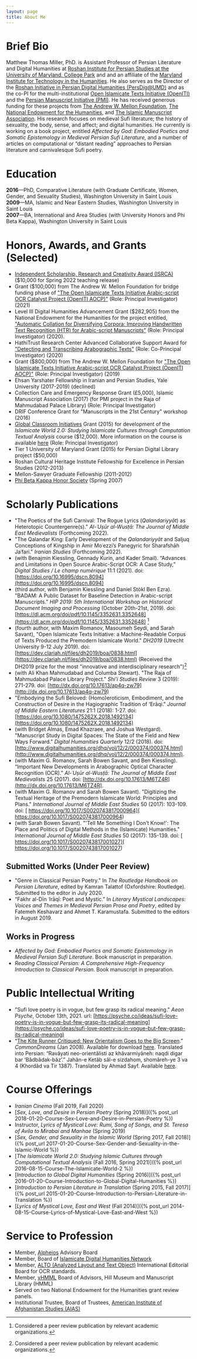 ```yaml
---
layout: page
title: About Me
---
```


# Brief Bio

Matthew Thomas Miller, PhD. is Assistant Professor of Persian Literature and Digital Humanities at [Roshan Institute for Persian Studies at the University of Maryland, College Park](http://sllc.umd.edu/persian) and and an affiliate of the [Maryland Institute for Technology in the Humanities](https://mith.umd.edu/people/). He also serves as the Director of the [Roshan Initiative in Persian Digital Humanities (PersDig@UMD)](http://persdig.umd.edu/) and as the co-PI for the multi-institutional [Open Islamicate Texts Initiative (OpenITI)](https://www.openiti.org/) and the [Persian Manuscript Initiative (PMI)](http://www.persianmanuscript.org/). He has received generous funding for these projects from [The Andrew W. Mellon Foundation](https://mellon.org/), [The National Endowment for the Humanities](https://www.neh.gov/), and [The Islamic Manuscript Association](https://www.islamicmanuscript.org/home.aspx). His research focuses on medieval Sufi literature; the history of sexuality, the body, sense, and affect; and digital humanities. He currently is working on a book project, entitled *Affected by God: Embodied Poetics and Somatic Epistemology in Medieval Persian Sufi Literature,* and a number of articles on computational or “distant reading” approaches to Persian literature and carnivalesque Sufi poetry. 

# Education

**2016**—PhD, Comparative Literature (with Graduate Certificate, Women, Gender, and Sexuality Studies), Washington University in Saint Louis     
**2009**—MA, Islamic and Near Eastern Studies, Washington University in Saint Louis   
**2007**—BA, International and Area Studies (with University Honors and Phi Beta Kappa), Washington University in Saint Louis

# Honors, Awards, and Grants (Selected)

* [Independent Scholarship, Research and Creativity Award (ISRCA)](https://research.umd.edu/development/independent-scholarship-research-and-creativity-awards-isrca-0) ($10,000 for Spring 2022 teaching release)    
* Grant ($100,000) from The Andrew W. Mellon Foundation for bridge funding phase of ["The Open Islamicate Texts Initiative Arabic-script OCR Catalyst Project (OpenITI AOCP)"](https://medium.com/@openiti/openiti-aocp-9802865a6586) (Role: Principal Investigator) (2021)      
* Level III Digital Humanities Advancement Grant ($282,905) from the National Endowment for the Humanities for the project entitled, ["Automatic Collation for Diversifying Corpora: Improving Handwritten Text Recognition (HTR) for Arabic-script Manuscripts"](https://twitter.com/M_T_Miller/status/1339315848373297158) (Role: Principal Investigator) (2020).      
* HathiTrust Research Center Advanced Collaborative Support Award for ["Detecting and Transcribing Arabographic Texts"](https://www.hathitrust.org/htrc-awards-three-acs-projects) (Role: Co-Principal Investigator) (2020)      
* Grant ($800,000) from The Andrew W. Mellon Foundation for ["The Open Islamicate Texts Initiative Arabic-script OCR Catalyst Project (OpenITI AOCP)"](https://medium.com/@openiti/openiti-aocp-9802865a6586) (Role: Principal Investigator) (2019)   
* Ehsan Yarshater Fellowship in Iranian and Persian Studies, Yale University (2017-2019) (declined)    
* Collection Care and Emergency Response Grant (£5,000), Islamic Manuscript Association (2017) (for PMI project in the Raja of Mahmudabad Palace Library) (Role: Principal Investigator)    
* DRIF Conference Grant for "Manuscripts in the 21st Century" workshop (2016)   
* [Global Classroom Initiatives](https://globalmaryland.umd.edu/offices/office-international-affairs/global-classrooms-initiative) Grant (2015) for development of the *Islamicate World 2.0: Studying Islamicate Cultures through Computation Textual Analysis* course ($12,000). More information on the course is available [here](http://islamicate-dh.github.io/IW2Course_2016/) (Role: Principal Investigator)      
* Tier 1 University of Maryland Grant (2015) for Persian Digital Library project ($50,000)   
* Roshan Cultural Heritage Institute Fellowship for Excellence in Persian Studies (2012-2013)   
* Mellon-Sawyer Graduate Fellowship (2011-2012)    
* [Phi Beta Kappa Honor Society](https://www.pbk.org/) (Spring 2007)    


# Scholarly Publications  
     
* "The Poetics of the Sufi Carnival: The Rogue Lyrics (*Qalandariyyāt*) as Heterotopic Countergenre(s)." *Al-ʿUṣūr al-Wusṭā: The Journal of Middle East Medievalists* (Forthcoming 2022).       
* "The Qalandar King: Early Development of the *Qalandariyyāt* and Saljuq Conceptions of Kingship in Amir Moʿezzi’s Panegyric for Sharafshāh Jaʿfari." *Iranian Studies* (Forthcoming 2022).                
* (with Benajmin Kiessling, Gennady Kurin, and Kader Smail). “Advances and Limitations in Open Source Arabic-Script OCR: A Case Study,” *Digital Studies / Le champ numérique* 11:1 (2021). doi: [https://doi.org/10.16995/dscn.8094](https://doi.org/10.16995/dscn.8094)    
* (third author, with Benjamin Kiessling and Daniel Stökl Ben Ezra). "BADAM: A Public Dataset for Baseline Detection in Arabic-script Manuscripts." *HIP 2019: 5th International Workshop on Historical Document Imaging and Processing* (October 20th-21st, 2019). doi: [https://dl.acm.org/doi/pdf/10.1145/3352631.3352648](https://dl.acm.org/doi/pdf/10.1145/3352631.3352648) [^1]    
* (fourth author, with Maxim Romanov, Masoumeh Seydi, and Sarah Savant), "Open Islamicate Texts Initiative: a Machine-Readable Corpus of Texts Produced the Premodern Islamicate World." *DH2019* (Utrecht University 9-12 July 2019). doi: [https://dev.clariah.nl/files/dh2019/boa/0838.html](https://dev.clariah.nl/files/dh2019/boa/0838.html) (Received the DH2019 prize for the most "innovative and interdisciplinary research")[^1]    
* (with Ali Khan Mahmudabad and Columba Stewart). "The Raja of Mahmudabad Palace Library Project." *Shi'i Studies Review* 3 (2019): 271-279. doi: [http://dx.doi.org/10.17613/ap4q-zw79](http://dx.doi.org/10.17613/ap4q-zw79)
* "Embodying the Sufi Beloved: (Homo)eroticism, Embodiment, and the Construction of Desire in the Hagiographic Tradition of ‘Erâqi." *Journal of Middle Eastern Literatures* 21:1 (2018): 1-27. doi: [https://doi.org/10.1080/1475262X.2018.1492134](https://doi.org/10.1080/1475262X.2018.1492134)    
* (with Bridget Almas, Emad Khazraee, and Joshua Westgard). "Manuscript Study in Digital Spaces: The State of the Field and New Ways Forward." *Digital Humanities Quarterly* 12/2 (2018). doi: [http://www.digitalhumanities.org/dhq/vol/12/2/000374/000374.html](http://www.digitalhumanities.org/dhq/vol/12/2/000374/000374.html).   
* (with Maxim G. Romanov, Sarah Bowen Savant, and Ben Kiessling). “Important New Developments in Arabographic Optical Character Recognition (OCR).” *Al-ʿUṣūr al-Wusṭā: The Journal of Middle East Medievalists* 25 (2017). doi: [http://dx.doi.org/10.17613/M6TZ4R](http://dx.doi.org/10.17613/M6TZ4R).           
* (with Maxim G. Romanov and Sarah Bowen Savant). "Digitizing the Textual Heritage of the Premodern Islamicate World: Principles and Plans." *International Journal of Middle East Studies* 50 (2017): 103-109. doi: [
https://doi.org/10.1017/S0020743817000964](
https://doi.org/10.1017/S0020743817000964)          
* (with Sarah Bowen Savant). "'Tell Me Something I Don’t Know!': The Place and Politics of Digital Methods in the (Islamicate) Humanities." *International Journal of Middle East Studies* 50 (2017): 135-139. doi: [
https://doi.org/10.1017/S0020743817001027](
https://doi.org/10.1017/S0020743817001027)  

[^1]: Considered a peer review publication by relevant academic organizations.

## Submitted Works (Under Peer Review)
             
* "Genre in Classical Persian Poetry." In *The Routledge Handbook on Persian Literature*, edited by Kamran Talattof (Oxfordshire: Routledge). Submitted to the editor in July 2020.    
* “Fakhr al-Dīn ʿIrāqī: Poet and Mystic.” In *Literary Mystical Landscapes: Voices and Themes in Medieval Persian Prose and Poetry*, edited by Fatemeh Keshavarz and Ahmet T. Karamustafa. Submitted to the editors in August 2019. 

## Works in Progress

* *Affected by God: Embodied Poetics and Somatic Epistemology in Medieval Persian Sufi Literature*. Book manuscript in preparation.                                          
* *Reading Classical Persian: A Comprehensive High-Frequency Introduction to Classical Persian*. Book manuscript in preparation. 

# Public Intellectual Writing

 * "Sufi love poetry is in vogue, but few grasp its radical meaning." *Aeon Psyche*, October 13th, 2021. url: [https://psyche.co/ideas/sufi-love-poetry-is-in-vogue-but-few-grasp-its-radical-meaning](https://psyche.co/ideas/sufi-love-poetry-is-in-vogue-but-few-grasp-its-radical-meaning)     
 * “[The Kite Runner Critiqued: New Orientalism Goes to the Big Screen](http://www.commondreams.org/views/2008/01/05/kite-runner-critiqued-new-orientalism-goes-big-screen).” *CommonDreams* (Jan 2008). Available for download [here](http://dx.doi.org/10.17613/M6Q524). Translated into Persian: “Ravâyati neo-orientâlisti az khâvarmiyâneh: naqdi digar bar ‘Bâdbâdak-bâz’.” Jahân-e Ketâb sâl-e sizdahom, shomâreh-ye 3 va 4 (Khordâd va Tir 1387). Translated by Ahmad Sayf. Available [here](http://dx.doi.org/10.17613/M6KF99).     

# Course Offerings

* *Iranian Cinema* (Fall 2019, Fall 2020)       
* [*Sex, Love, and Desire in Persian Poetry* (Spring 2018)]({% post_url 2018-01-20-Course-Sex-Love-and-Desire-in-Persian-Poetry %})         
* Instructor, *Lyrics of Mystical Love: Rumi, Song of Songs, and St. Teresa of Avila to Mirabai and Manhae* (Spring 2019)      
* [*Sex, Gender, and Sexuality in the Islamic World* (Spring 2017, Fall 2018)]({% post_url 2017-01-20-Course-Sex-Gender-and-Sexuality-in-the-Islamic-World %})    
* [*The Islamicate World 2.0: Studying Islamic Cultures through Computational Textual Analysis* (Fall 2016, Spring 2021)]({% post_url 2016-08-15-Course-The-Islamicate-World-2 %})     
* [*Introduction to Global Digital Humanities* (Spring 2016)]({% post_url 2016-01-20-Course-Introduction-to-Global-Digital-Humanities %})   
* [*Introduction to Persian Literature in Translation* (Spring 2015, Fall 2017)]({% post_url 2015-01-20-Course-Introduction-to-Persian-Literature-in-Translation %})   
* [*Lyrics of Mystical Love, East and West* (Fall 2014)]({% post_url 2014-08-15-Course-Lyrics-of-Mystical-Love-East-and-West %})   

# Service to Profession		

* Member, [Alpheios](https://alpheios.net/) Advisory Board        
* Member, Board of [Islamicate Digital Humanities Network](https://idhn.org/advisory-board/)     
* Member, [ALTO (Analyzed Layout and Text Object)](https://www.loc.gov/standards/alto/) International Editorial Board for OCR standards.     
* Member, [vHMML](https://www.vhmml.org/) Board of Advisors, Hill Museum and Manuscript Library (HMML)          
* Served on two National Endowment for the Humanities grant review panels.     
* Institutional Trustee, Board of Trustees, [American Institute of Afghanistan Studies (AIAS)](https://afghan-institute.org/about/trustees/)     

